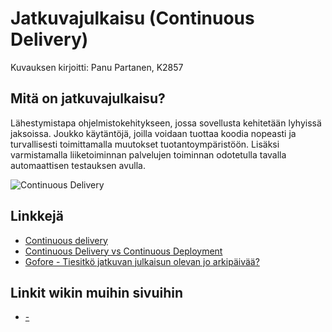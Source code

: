 # Jatkuvajulkaisu (Continuous Delivery)

Kuvauksen kirjoitti: Panu Partanen, K2857

## Mitä on jatkuvajulkaisu?

Lähestymistapa ohjelmistokehitykseen, jossa sovellusta kehitetään lyhyissä jaksoissa.
Joukko käytäntöjä, joilla voidaan tuottaa koodia nopeasti ja turvallisesti toimittamalla muutokset tuotantoympäristöön. 
Lisäksi varmistamalla liiketoiminnan palvelujen toiminnan odotetulla tavalla automaattisen testauksen avulla.

![Continuous Delivery](http://www.accesa.eu/wp-content/uploads/2015/11/Continuous-Delivery-schema.png)

## Linkkejä
* [Continuous delivery](https://continuousdelivery.com/)
* [Continuous Delivery vs Continuous Deployment](https://puppet.com/blog/continuous-delivery-vs-continuous-deployment-what-s-diff)
* [Gofore - Tiesitkö jatkuvan julkaisun olevan jo arkipäivää?](https://gofore.com/tiesitko-jatkuvan-julkaisun-olevan-jo-arkipaivaa/)

## Linkit wikin muihin sivuihin
* [-]()
